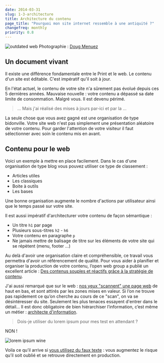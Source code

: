 ```yaml
---
date: 2014-03-31
slug: 1-3-architecture
title: Architecture du contenu
page_title: "Pourquoi mon site internet ressemble à une antiquité ?"
changefreq: monthly
priority: 0.8
---
```


![outdated web](https://farm8.staticflickr.com/7108/13535630093_998182462b_o.jpg)
Photographie : [Doug Menuez](menuez.com)

## Un document vivant

Il existe une différence fondamentale entre le Print et le web. Le contenu d'un site est éditable. C'est impératif qu'il soit à jour.

En l'état actuel, le contenu de votre site n'a sûrement pas évolué depuis ces 5 dernières années.
Mauvaise nouvelle : votre contenu a dépassé sa date limite de consommation.
Malgré vous. Il est devenu périmé.

> ... Mais j'ai réalisé des mises à jours par-ici et par la ...

La seule chose que vous avez gagné est une organisation de type bidonville.
Votre site web n'est pas simplement une présentation aléatoire de votre contenu. Pour garder l'attention de votre visiteur il faut sélectionner avec soin le contenu mis en avant.

## Contenu pour le web

Voici un exemple à mettre en place facilement. Dans le cas d'une organisation de type blog vous pouvez utiliser ce type de classement :

- Articles utiles
- Les classiques
- Boite à outils
- Les bases

Une bonne organisation augmente le nombre d'actions par utilisateur ainsi que le temps passé sur votre site.

Il est aussi impératif d'architecturer votre contenu de façon sémantique :

- Un titre `h1` par page
- Plusieurs sous-titres `h2` - `h6`
- Votre contenu en paragraphe `p`
- Ne jamais mettre de balisage de titre sur les éléments de votre site qui se répètent (menu, footer …)

Au delà d'avoir une organisation claire et compréhensible, ce travail vous permettra d'avoir un référencement de qualité. Pour vous aider à planifier et organiser la production de votre contenu, l’open web group a publié un excellent article : [Des contenus souples et réactifs grâce à la stratégie de contenu](http://openweb.eu.org/articles/des-contenus-souples-et-reactifs-grace-a-la-strategie).

J'ai aussi remarqué que sur le web : [nos yeux "scannent" une page web](http://conversionxl.com/19-things-we-can-learn-from-numerous-heatmap-tests/) de haut en bas, et sont attirés par les zones mises en valeur. Si l’on ne trouve pas rapidement ce qu’on cherche au cours de ce "scan", on va se désintéresser du site. Seulement les plus tenaces essayent d'entrer dans le détail... Il est donc obligatoire de bien hiérarchiser l’information, c’est même un métier : [architecte d'information](http://archinfo.umontreal.ca/ai/).

> Dois-je utiliser du lorem ipsum pour mes test en attendant ?

NON !

![lorem ipsum wine](https://farm4.staticflickr.com/3805/13535529285_82deb26868_o.jpg)

Voila ce qu’il arrive si [vous utilisez du faux texte](http://www.elezea.com/2014/02/lorem-ipsum-gone-wrong/) : vous augmentez le risque qu’il soit oublié et se retrouve directement en production.
